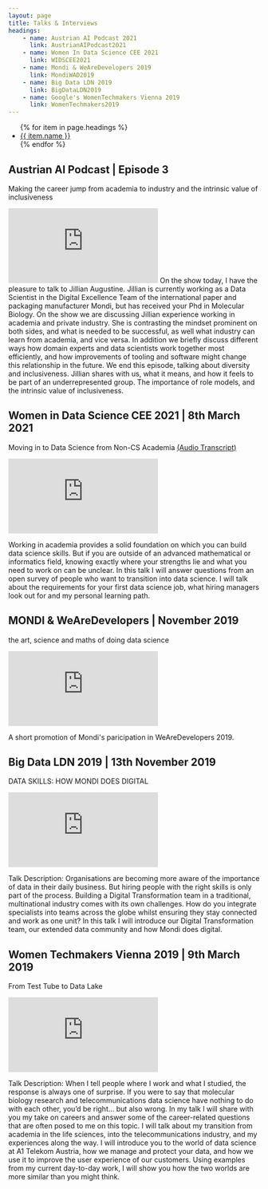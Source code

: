 ```yaml
---
layout: page
title: Talks & Interviews
headings: 
    - name: Austrian AI Podcast 2021
      link: AustrianAIPodcast2021
    - name: Women In Data Science CEE 2021
      link: WIDSCEE2021
    - name: Mondi & WeAreDevelopers 2019
      link: MondiWAD2019
    - name: Big Data LDN 2019
      link: BigDataLDN2019
    - name: Google's WomenTechmakers Vienna 2019
      link: WomenTechmakers2019
---
```

<div class="project_sub_navigation">
    <ul class='project_menu'>
    {% for item in page.headings %}
    <li class='menu__entry'><a href="{{ item.link | prepend: '#'}}">
      {{ item.name }}
    </a></li>
    {% endfor %}
    </ul>
</div>

<a id="AustrianAIPodcast2021"></a>
## Austrian AI Podcast | Episode 3
<p class=lowlight>Making the career jump from academia to industry and the intrinsic value of inclusiveness</p>
<iframe src="https://anchor.fm/aaip/embed/episodes/3--Jillian-Augustine-Making-the-career-jump-from-academia-to-industry-and-the-intrinsic-value-of-inclusiveness-es4kp8" name="audio_AAIP" frameborder="0" scrolling="no"></iframe>
On the show today, I have the pleasure to talk to Jillian Augustine.
Jillian is currently working as a Data Scientist in the Digital Excellence Team of the international paper and packaging manufacturer Mondi, but has received your Phd in Molecular Biology. On the show we are discussing Jillian experience working in academia and private industry. She is contrasting the mindset prominent on both sides, and what is needed to be successful, as well what industry can learn from academia, and vice versa.
In addition we briefly discuss different ways how domain experts and data scientists work together most efficiently, and how improvements of tooling and software might change this relationship in the future.
We end this episode, talking about diversity and inclusiveness. Jillian shares with us, what it means, and how it feels to be part of an underrepresented group. The importance of role models, and the intrinsic value of inclusiveness.

<a id="WIDSCEE2021"></a>
## Women in Data Science CEE 2021 | 8th March 2021
<span class=lowlight>Moving in to Data Science from Non-CS Academia <a href="/assets/txt/widscee2021_transcript.txt" target="_blank">(Audio Transcript)</a></span>
<iframe src="https://www.youtube-nocookie.com/embed/HcvFKknw508" name="video_WiDSCEE2021" frameborder="0" allow="accelerometer; autoplay; clipboard-write; encrypted-media; gyroscope; picture-in-picture" allowfullscreen></iframe>

Working in academia provides a solid foundation on which you can build data science skills. But if you are outside of an advanced mathematical or informatics field, knowing exactly where your strengths lie and what you need to work on can be unclear. In this talk I will answer questions from an open survey of people who want to transition into data science. I will talk about the requirements for your first data science job, what hiring managers look out for and my personal learning path.

<a id="MondiWAD2019"></a>
## MONDI & WeAreDevelopers | November 2019 
<p class=lowlight>the art, science and maths of doing data science</p>
<iframe src="https://www.youtube-nocookie.com/embed/RnzF87Pqq34" name="video_WAD2019short" frameborder="0" allow="accelerometer; autoplay; clipboard-write; encrypted-media; gyroscope; picture-in-picture" allowfullscreen></iframe>

A short promotion of Mondi's paricipation in WeAreDevelopers 2019.

<a id="BigDataLDN2019"></a>
## Big Data LDN 2019 | 13th November 2019 
<p class=lowlight>DATA SKILLS: HOW MONDI DOES DIGITAL</p>
<iframe src="https://www.youtube.com/embed/2s61KjKZ5JI" name="video_BDL2019" frameborder="0" allow="accelerometer; autoplay; encrypted-media; gyroscope; picture-in-picture" allowfullscreen></iframe>

Talk Description: Organisations are becoming more aware of the importance of data in their daily business.
But hiring people with the right skills is only part of the process. Building a Digital Transformation team in a traditional, multinational industry comes with its own challenges. How do you integrate specialists into teams across the globe whilst ensuring they stay connected and work as one unit?
In this talk I will introduce our Digital Transformation team, our extended data community and how Mondi does digital.

<a id="WomenTechmakers2019"></a>
## Women Techmakers Vienna 2019 | 9th March 2019 
<p class=lowlight>From Test Tube to Data Lake</p>
<iframe src="https://www.youtube.com/embed/VFFU282Fkn8?start=39" name="video_WTM2019" frameborder="0" allow="accelerometer; autoplay; encrypted-media; gyroscope; picture-in-picture" allowfullscreen></iframe>

Talk Description: When I tell people where I work and what I studied, the response is always one of surprise. If you were to say that molecular biology research and telecommunications data science have nothing to do with each other, you’d be right… but also wrong. In my talk I will share with you my take on careers and answer some of the career-related questions that are often posed to me on this topic. I will talk about my transition from academia in the life sciences, into the telecommunications industry, and my experiences along the way. I will introduce you to the world of data science at A1 Telekom Austria, how we manage and protect your data, and how we use it to improve the user experience of our customers. Using examples from my current day-to-day work, I will show you how the two worlds are more similar than you might think.

